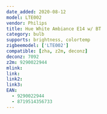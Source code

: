```yaml
---
date_added: 2020-08-12
model: LTE002
vendor: Philips
title: Hue White Ambiance E14 w/ BT
category: bulb
supports: brightness, colortemp
zigbeemodel: ['LTE002']
compatible: [zha, z2m, deconz]
deconz: 7092
z2m: 9290022944
mlink: 
link: 
link2: 
link3: 
EAN: 
  - 9290022944
  - 8719514356733
---
```

